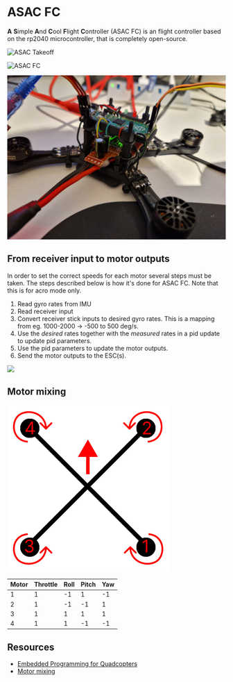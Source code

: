 # ASAC FC


**A** **S**imple **A**nd **C**ool **F**light **C**ontroller (ASAC FC) is an flight controller based on the rp2040 microcontroller, that is completely open-source.

![ASAC Takeoff](docs/asac_takeoff.gif)

![ASAC FC](docs/drone.jpg)

![ASAC FC development](docs/blog/images/asac-fc-rev-a-breakout.jpg)


## From receiver input to motor outputs

In order to set the correct speeds for each motor several steps must be taken. The steps described below is how it's done for ASAC FC. Note that this is for acro mode only.

1. Read gyro rates from IMU
2. Read receiver input
3. Convert receiver stick inputs to desired gyro rates. This is a mapping from eg. 1000-2000 -> -500 to 500 deg/s.
4. Use the *desired* rates together with the *measured* rates in a pid update to update pid parameters.
5. Use the pid parameters to update the motor outputs.
6. Send the motor outputs to the ESC(s).

![](control.png)

## Motor mixing

![Motors](docs/motors.svg)

| Motor | Throttle | Roll | Pitch | Yaw |
| --- | --- | --- | --- | --- |
| 1 | 1 | -1 | 1  | -1 |
| 2 | 1 | -1 | -1 | 1  |
| 3 | 1 | 1  | 1  | 1 |
| 4 | 1 | 1  | -1 | -1  |


## Resources
- [Embedded Programming for Quadcopters](https://www.youtube.com/watch?v=CHSYgLfhwUo&ab_channel=Code%26Supply)
- [Motor mixing](https://oscarliang.com/custom-motor-output-mix-quadcopter/)

